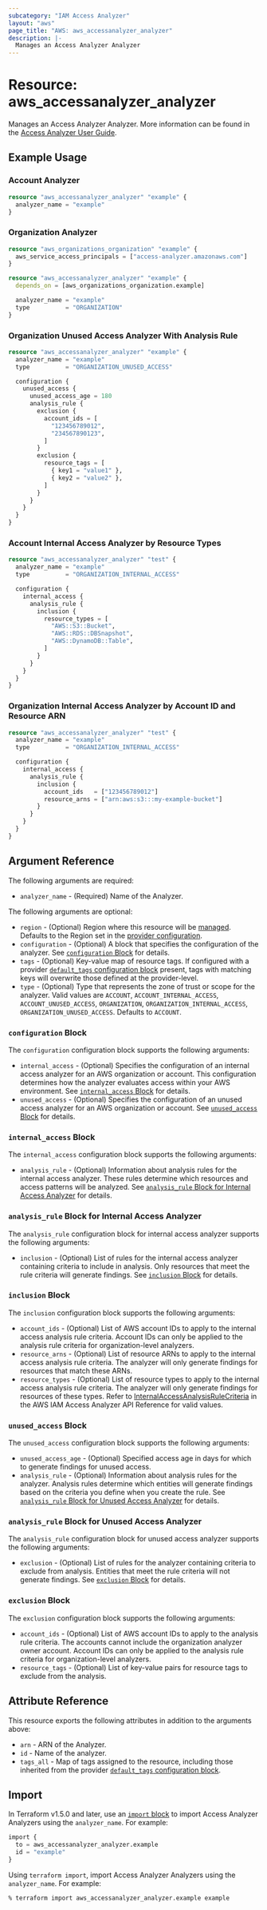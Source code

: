 ```yaml
---
subcategory: "IAM Access Analyzer"
layout: "aws"
page_title: "AWS: aws_accessanalyzer_analyzer"
description: |-
  Manages an Access Analyzer Analyzer
---
```


# Resource: aws_accessanalyzer_analyzer

Manages an Access Analyzer Analyzer. More information can be found in the [Access Analyzer User Guide](https://docs.aws.amazon.com/IAM/latest/UserGuide/what-is-access-analyzer.html).

## Example Usage

### Account Analyzer

```terraform
resource "aws_accessanalyzer_analyzer" "example" {
  analyzer_name = "example"
}
```

### Organization Analyzer

```terraform
resource "aws_organizations_organization" "example" {
  aws_service_access_principals = ["access-analyzer.amazonaws.com"]
}

resource "aws_accessanalyzer_analyzer" "example" {
  depends_on = [aws_organizations_organization.example]

  analyzer_name = "example"
  type          = "ORGANIZATION"
}
```

### Organization Unused Access Analyzer With Analysis Rule

```terraform
resource "aws_accessanalyzer_analyzer" "example" {
  analyzer_name = "example"
  type          = "ORGANIZATION_UNUSED_ACCESS"

  configuration {
    unused_access {
      unused_access_age = 180
      analysis_rule {
        exclusion {
          account_ids = [
            "123456789012",
            "234567890123",
          ]
        }
        exclusion {
          resource_tags = [
            { key1 = "value1" },
            { key2 = "value2" },
          ]
        }
      }
    }
  }
}
```

### Account Internal Access Analyzer by Resource Types

```terraform
resource "aws_accessanalyzer_analyzer" "test" {
  analyzer_name = "example"
  type          = "ORGANIZATION_INTERNAL_ACCESS"

  configuration {
    internal_access {
      analysis_rule {
        inclusion {
          resource_types = [
            "AWS::S3::Bucket",
            "AWS::RDS::DBSnapshot",
            "AWS::DynamoDB::Table",
          ]
        }
      }
    }
  }
}
```

### Organization Internal Access Analyzer by Account ID and Resource ARN

```terraform
resource "aws_accessanalyzer_analyzer" "test" {
  analyzer_name = "example"
  type          = "ORGANIZATION_INTERNAL_ACCESS"

  configuration {
    internal_access {
      analysis_rule {
        inclusion {
          account_ids   = ["123456789012"]
          resource_arns = ["arn:aws:s3:::my-example-bucket"]
        }
      }
    }
  }
}
```

## Argument Reference

The following arguments are required:

* `analyzer_name` - (Required) Name of the Analyzer.

The following arguments are optional:

* `region` - (Optional) Region where this resource will be [managed](https://docs.aws.amazon.com/general/latest/gr/rande.html#regional-endpoints). Defaults to the Region set in the [provider configuration](https://registry.terraform.io/providers/hashicorp/aws/latest/docs#aws-configuration-reference).
* `configuration` - (Optional) A block that specifies the configuration of the analyzer. See [`configuration` Block](#configuration-block) for details.
* `tags` - (Optional) Key-value map of resource tags. If configured with a provider [`default_tags` configuration block](https://registry.terraform.io/providers/hashicorp/aws/latest/docs#default_tags-configuration-block) present, tags with matching keys will overwrite those defined at the provider-level.
* `type` - (Optional) Type that represents the zone of trust or scope for the analyzer. Valid values are `ACCOUNT`, `ACCOUNT_INTERNAL_ACCESS`, `ACCOUNT_UNUSED_ACCESS`, `ORGANIZATION`, `ORGANIZATION_INTERNAL_ACCESS`, `ORGANIZATION_UNUSED_ACCESS`. Defaults to `ACCOUNT`.

### `configuration` Block

The `configuration` configuration block supports the following arguments:

* `internal_access` - (Optional) Specifies the configuration of an internal access analyzer for an AWS organization or account. This configuration determines how the analyzer evaluates access within your AWS environment. See [`internal_access` Block](#internal_access-block) for details.
* `unused_access` - (Optional) Specifies the configuration of an unused access analyzer for an AWS organization or account. See [`unused_access` Block](#unused_access-block) for details.

### `internal_access` Block

The `internal_access` configuration block supports the following arguments:

* `analysis_rule` - (Optional) Information about analysis rules for the internal access analyzer. These rules determine which resources and access patterns will be analyzed. See [`analysis_rule` Block for Internal Access Analyzer](#analysis_rule-block-for-internal-access-analyzer) for details.

### `analysis_rule` Block for Internal Access Analyzer

The `analysis_rule` configuration block for internal access analyzer supports the following arguments:

* `inclusion` - (Optional) List of rules for the internal access analyzer containing criteria to include in analysis. Only resources that meet the rule criteria will generate findings. See [`inclusion` Block](#inclusion-block) for details.

### `inclusion` Block

The `inclusion` configuration block supports the following arguments:

* `account_ids` - (Optional) List of AWS account IDs to apply to the internal access analysis rule criteria. Account IDs can only be applied to the analysis rule criteria for organization-level analyzers.
* `resource_arns` - (Optional) List of resource ARNs to apply to the internal access analysis rule criteria. The analyzer will only generate findings for resources that match these ARNs.
* `resource_types` - (Optional) List of resource types to apply to the internal access analysis rule criteria. The analyzer will only generate findings for resources of these types. Refer to [InternalAccessAnalysisRuleCriteria](https://docs.aws.amazon.com/access-analyzer/latest/APIReference/API_InternalAccessAnalysisRuleCriteria.html) in the AWS IAM Access Analyzer API Reference for valid values.

### `unused_access` Block

The `unused_access` configuration block supports the following arguments:

* `unused_access_age` - (Optional) Specified access age in days for which to generate findings for unused access.
* `analysis_rule` - (Optional) Information about analysis rules for the analyzer. Analysis rules determine which entities will generate findings based on the criteria you define when you create the rule. See [`analysis_rule` Block for Unused Access Analyzer](#analysis_rule-block-for-unused-access-analyzer) for details.

### `analysis_rule` Block for Unused Access Analyzer

The `analysis_rule` configuration block for unused access analyzer supports the following arguments:

* `exclusion` - (Optional) List of rules for the analyzer containing criteria to exclude from analysis. Entities that meet the rule criteria will not generate findings. See [`exclusion` Block](#exclusion-block) for details.

### `exclusion` Block

The `exclusion` configuration block supports the following arguments:

* `account_ids` - (Optional) List of AWS account IDs to apply to the analysis rule criteria. The accounts cannot include the organization analyzer owner account. Account IDs can only be applied to the analysis rule criteria for organization-level analyzers.
* `resource_tags` - (Optional) List of key-value pairs for resource tags to exclude from the analysis.

## Attribute Reference

This resource exports the following attributes in addition to the arguments above:

* `arn` - ARN of the Analyzer.
* `id` - Name of the analyzer.
* `tags_all` - Map of tags assigned to the resource, including those inherited from the provider [`default_tags` configuration block](https://registry.terraform.io/providers/hashicorp/aws/latest/docs#default_tags-configuration-block).

## Import

In Terraform v1.5.0 and later, use an [`import` block](https://developer.hashicorp.com/terraform/language/import) to import Access Analyzer Analyzers using the `analyzer_name`. For example:

```terraform
import {
  to = aws_accessanalyzer_analyzer.example
  id = "example"
}
```

Using `terraform import`, import Access Analyzer Analyzers using the `analyzer_name`. For example:

```console
% terraform import aws_accessanalyzer_analyzer.example example
```
